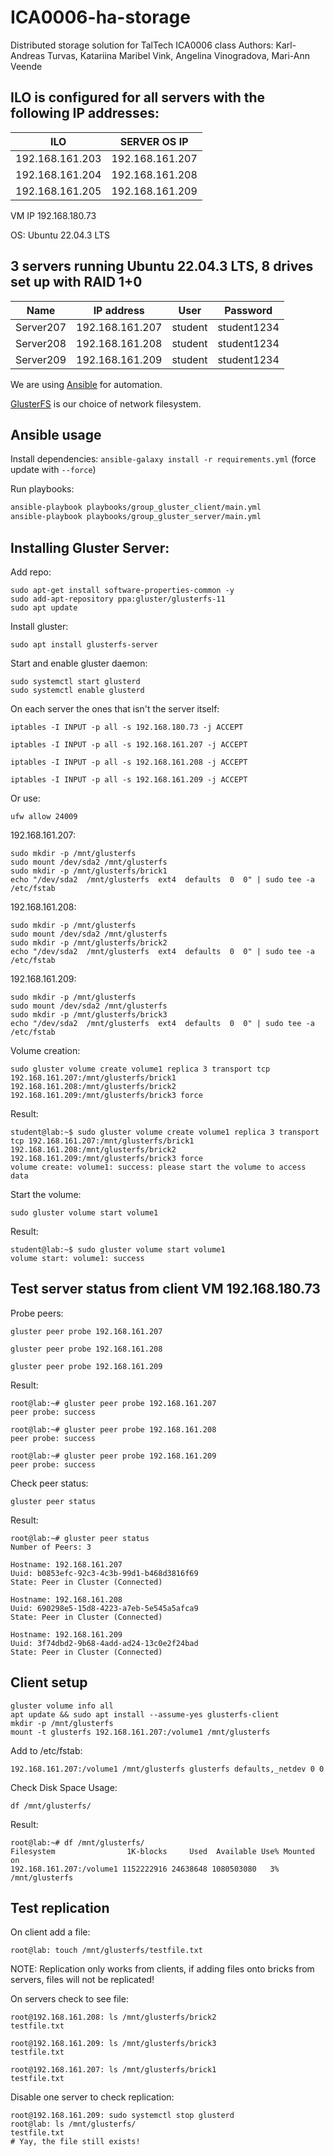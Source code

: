 # ICA0006-ha-storage
Distributed storage solution for TalTech ICA0006 class
Authors: Karl-Andreas Turvas, Katariina Maribel Vink, Angelina Vinogradova, Mari-Ann Veende 

 ## ILO is configured for all servers with the following IP addresses:
| ILO             | SERVER OS IP    |
|-----------------|-----------------|
| 192.168.161.203 | 192.168.161.207 |
| 192.168.161.204 | 192.168.161.208 |
| 192.168.161.205 | 192.168.161.209 |

VM IP  192.168.180.73 

OS: Ubuntu 22.04.3 LTS

## 3 servers running Ubuntu 22.04.3 LTS, 8 drives set up with RAID 1+0
| Name      | IP address      | User    | Password    |
|-----------|-----------------|---------|-------------|
| Server207 | 192.168.161.207 | student | student1234 |
| Server208 | 192.168.161.208 | student | student1234 |
| Server209 | 192.168.161.209 | student | student1234 |

We are using <a href="https://docs.ansible.com/" target="_blank">Ansible</a> for automation.


<a href="https://docs.gluster.org/en/main/" target="_blank">GlusterFS</a> is our choice of network filesystem.

## Ansible usage

Install dependencies: `ansible-galaxy install -r requirements.yml` (force update with `--force`)

Run playbooks:

```bash
ansible-playbook playbooks/group_gluster_client/main.yml
ansible-playbook playbooks/group_gluster_server/main.yml
```

## Installing Gluster Server:

Add repo:

    sudo apt-get install software-properties-common -y
    sudo add-apt-repository ppa:gluster/glusterfs-11
    sudo apt update

Install gluster:

    sudo apt install glusterfs-server

Start and enable gluster daemon:
 
    sudo systemctl start glusterd
    sudo systemctl enable glusterd

On each server the ones that isn't the server itself:

    iptables -I INPUT -p all -s 192.168.180.73 -j ACCEPT

    iptables -I INPUT -p all -s 192.168.161.207 -j ACCEPT

    iptables -I INPUT -p all -s 192.168.161.208 -j ACCEPT

    iptables -I INPUT -p all -s 192.168.161.209 -j ACCEPT

Or use:

    ufw allow 24009 

192.168.161.207:

```
sudo mkdir -p /mnt/glusterfs
sudo mount /dev/sda2 /mnt/glusterfs
sudo mkdir -p /mnt/glusterfs/brick1
echo "/dev/sda2  /mnt/glusterfs  ext4  defaults  0  0" | sudo tee -a /etc/fstab
```

192.168.161.208:

```
sudo mkdir -p /mnt/glusterfs
sudo mount /dev/sda2 /mnt/glusterfs
sudo mkdir -p /mnt/glusterfs/brick2
echo "/dev/sda2  /mnt/glusterfs  ext4  defaults  0  0" | sudo tee -a /etc/fstab
```

192.168.161.209:

```
sudo mkdir -p /mnt/glusterfs
sudo mount /dev/sda2 /mnt/glusterfs
sudo mkdir -p /mnt/glusterfs/brick3
echo "/dev/sda2  /mnt/glusterfs  ext4  defaults  0  0" | sudo tee -a /etc/fstab
```

Volume creation:

```
sudo gluster volume create volume1 replica 3 transport tcp 192.168.161.207:/mnt/glusterfs/brick1 192.168.161.208:/mnt/glusterfs/brick2 192.168.161.209:/mnt/glusterfs/brick3 force
```

Result: 

```
student@lab:~$ sudo gluster volume create volume1 replica 3 transport tcp 192.168.161.207:/mnt/glusterfs/brick1 192.168.161.208:/mnt/glusterfs/brick2 192.168.161.209:/mnt/glusterfs/brick3 force
volume create: volume1: success: please start the volume to access data
```

Start the volume: 

    sudo gluster volume start volume1

Result: 

```
student@lab:~$ sudo gluster volume start volume1
volume start: volume1: success
```

## Test server status from client VM 192.168.180.73

Probe peers: 

    gluster peer probe 192.168.161.207

    gluster peer probe 192.168.161.208

    gluster peer probe 192.168.161.209
    
Result: 

```
root@lab:~# gluster peer probe 192.168.161.207
peer probe: success

root@lab:~# gluster peer probe 192.168.161.208
peer probe: success

root@lab:~# gluster peer probe 192.168.161.209
peer probe: success
```

Check peer status: 

    gluster peer status

Result: 

```
root@lab:~# gluster peer status
Number of Peers: 3

Hostname: 192.168.161.207
Uuid: b0853efc-92c3-4c3b-99d1-b468d3816f69
State: Peer in Cluster (Connected)

Hostname: 192.168.161.208
Uuid: 690298e5-15d8-4223-a7eb-5e545a5afca9
State: Peer in Cluster (Connected)

Hostname: 192.168.161.209
Uuid: 3f74dbd2-9b68-4add-ad24-13c0e2f24bad
State: Peer in Cluster (Connected)
```

## Client setup

```
gluster volume info all
apt update && sudo apt install --assume-yes glusterfs-client
mkdir -p /mnt/glusterfs
mount -t glusterfs 192.168.161.207:/volume1 /mnt/glusterfs
```

Add to /etc/fstab:

    192.168.161.207:/volume1 /mnt/glusterfs glusterfs defaults,_netdev 0 0

Check Disk Space Usage:

    df /mnt/glusterfs/

Result:

```
root@lab:~# df /mnt/glusterfs/
Filesystem                1K-blocks     Used  Available Use% Mounted on
192.168.161.207:/volume1 1152222916 24638648 1080503080   3% /mnt/glusterfs
```

## Test replication

On client add a file:

```
root@lab: touch /mnt/glusterfs/testfile.txt
```

NOTE: Replication only works from clients, if adding files onto bricks from servers, files will not be replicated!

On servers check to see file:

```
root@192.168.161.208: ls /mnt/glusterfs/brick2
testfile.txt

root@192.168.161.209: ls /mnt/glusterfs/brick3
testfile.txt

root@192.168.161.207: ls /mnt/glusterfs/brick1
testfile.txt
```

Disable one server to check replication:

```
root@192.168.161.209: sudo systemctl stop glusterd
root@lab: ls /mnt/glusterfs/
testfile.txt
# Yay, the file still exists!
```
